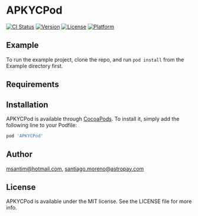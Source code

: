 # APKYCPod

[![CI Status](https://img.shields.io/travis/msantim@hotmail.com/APKYCPod.svg?style=flat)](https://travis-ci.org/msantim@hotmail.com/APKYCPod)
[![Version](https://img.shields.io/cocoapods/v/APKYCPod.svg?style=flat)](https://cocoapods.org/pods/APKYCPod)
[![License](https://img.shields.io/cocoapods/l/APKYCPod.svg?style=flat)](https://cocoapods.org/pods/APKYCPod)
[![Platform](https://img.shields.io/cocoapods/p/APKYCPod.svg?style=flat)](https://cocoapods.org/pods/APKYCPod)

## Example

To run the example project, clone the repo, and run `pod install` from the Example directory first.

## Requirements

## Installation

APKYCPod is available through [CocoaPods](https://cocoapods.org). To install
it, simply add the following line to your Podfile:

```ruby
pod 'APKYCPod'
```

## Author

msantim@hotmail.com, santiago.moreno@astropay.com

## License

APKYCPod is available under the MIT license. See the LICENSE file for more info.
